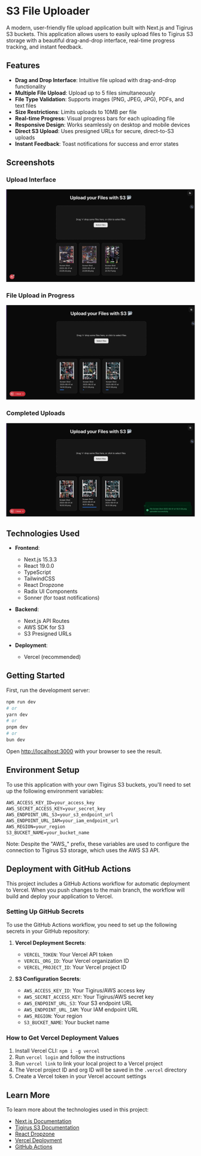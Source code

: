 # S3 File Uploader

A modern, user-friendly file upload application built with Next.js and Tigirus S3 buckets. This application allows users to easily upload files to Tigirus S3 storage with a beautiful drag-and-drop interface, real-time progress tracking, and instant feedback.

## Features

- **Drag and Drop Interface**: Intuitive file upload with drag-and-drop functionality
- **Multiple File Upload**: Upload up to 5 files simultaneously
- **File Type Validation**: Supports images (PNG, JPEG, JPG), PDFs, and text files
- **Size Restrictions**: Limits uploads to 10MB per file
- **Real-time Progress**: Visual progress bars for each uploading file
- **Responsive Design**: Works seamlessly on desktop and mobile devices
- **Direct S3 Upload**: Uses presigned URLs for secure, direct-to-S3 uploads
- **Instant Feedback**: Toast notifications for success and error states

## Screenshots

### Upload Interface
![Upload Interface](./screenshots/Screen%20Shot%202025-06-01%20at%2018.50.10.png)

### File Upload in Progress
![Upload Progress](./screenshots/Screen%20Shot%202025-06-01%20at%2018.52.31.png)

### Completed Uploads
![Completed Uploads](./screenshots/Screen%20Shot%202025-06-01%20at%2018.53.00.png)

## Technologies Used

- **Frontend**:
  - Next.js 15.3.3
  - React 19.0.0
  - TypeScript
  - TailwindCSS
  - React Dropzone
  - Radix UI Components
  - Sonner (for toast notifications)

- **Backend**:
  - Next.js API Routes
  - AWS SDK for S3
  - S3 Presigned URLs

- **Deployment**:
  - Vercel (recommended)

## Getting Started

First, run the development server:

```bash
npm run dev
# or
yarn dev
# or
pnpm dev
# or
bun dev
```

Open [http://localhost:3000](http://localhost:3000) with your browser to see the result.

## Environment Setup

To use this application with your own Tigirus S3 buckets, you'll need to set up the following environment variables:

```
AWS_ACCESS_KEY_ID=your_access_key
AWS_SECRET_ACCESS_KEY=your_secret_key
AWS_ENDPOINT_URL_S3=your_s3_endpoint_url
AWS_ENDPOINT_URL_IAM=your_iam_endpoint_url
AWS_REGION=your_region
S3_BUCKET_NAME=your_bucket_name
```

Note: Despite the "AWS_" prefix, these variables are used to configure the connection to Tigirus S3 storage, which uses the AWS S3 API.

## Deployment with GitHub Actions

This project includes a GitHub Actions workflow for automatic deployment to Vercel. When you push changes to the main branch, the workflow will build and deploy your application to Vercel.

### Setting Up GitHub Secrets

To use the GitHub Actions workflow, you need to set up the following secrets in your GitHub repository:

1. **Vercel Deployment Secrets**:
   - `VERCEL_TOKEN`: Your Vercel API token
   - `VERCEL_ORG_ID`: Your Vercel organization ID
   - `VERCEL_PROJECT_ID`: Your Vercel project ID

2. **S3 Configuration Secrets**:
   - `AWS_ACCESS_KEY_ID`: Your Tigirus/AWS access key
   - `AWS_SECRET_ACCESS_KEY`: Your Tigirus/AWS secret key
   - `AWS_ENDPOINT_URL_S3`: Your S3 endpoint URL
   - `AWS_ENDPOINT_URL_IAM`: Your IAM endpoint URL
   - `AWS_REGION`: Your region
   - `S3_BUCKET_NAME`: Your bucket name

### How to Get Vercel Deployment Values

1. Install Vercel CLI: `npm i -g vercel`
2. Run `vercel login` and follow the instructions
3. Run `vercel link` to link your local project to a Vercel project
4. The Vercel project ID and org ID will be saved in the `.vercel` directory
5. Create a Vercel token in your Vercel account settings

## Learn More

To learn more about the technologies used in this project:

- [Next.js Documentation](https://nextjs.org/docs)
- [Tigirus S3 Documentation](https://docs.tigirus.com/s3/)
- [React Dropzone](https://react-dropzone.js.org/)
- [Vercel Deployment](https://vercel.com/docs/deployments/overview)
- [GitHub Actions](https://docs.github.com/en/actions)
